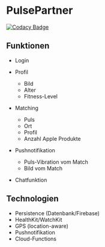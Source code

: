 # PulsePartner

[![Codacy Badge](https://api.codacy.com/project/badge/Grade/1f90bc42ba684620913d3d0eed08322c)](https://www.codacy.com?utm_source=github.com&amp;utm_medium=referral&amp;utm_content=Ragyal/PulsePartner&amp;utm_campaign=Badge_Grade)

## Funktionen

* Login

* Profil
  * Bild
  * Alter
  * Fitness-Level

* Matching
  * Puls
  * Ort
  * Profil
  * Anzahl Apple Produkte

* Pushnotifikation
  * Puls-Vibration vom Match
  * Bild vom Match
  
* Chatfunktion

## Technologien

* Persistence (Datenbank/Firebase)
* HealthKit/WatchKit
* GPS (location-aware)
* Pushnotifikation
* Cloud-Functions
